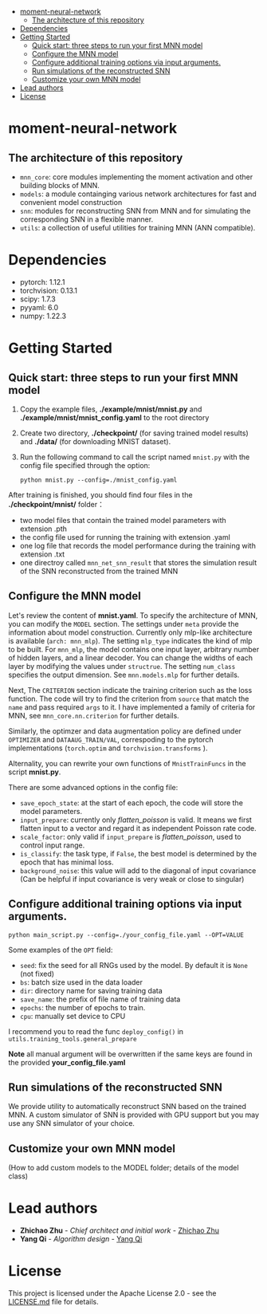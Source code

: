 - [moment-neural-network](#moment-neural-network)
  - [The architecture of this repository](#the-architecture-of-this-repository)
- [Dependencies](#dependencies)
- [Getting Started](#getting-started)
  - [Quick start: three steps to run your first MNN model](#quick-start-three-steps-to-run-your-first-mnn-model)
  - [Configure the MNN model](#configure-the-mnn-model)
  - [Configure additional training options via input arguments.](#configure-additional-training-options-via-input-arguments)
  - [Run simulations of the reconstructed SNN](#run-simulations-of-the-reconstructed-snn)
  - [Customize your own MNN model](#customize-your-own-mnn-model)
- [Lead authors](#lead-authors)
- [License](#license)

# moment-neural-network

## The architecture of this repository

* `mnn_core`: core modules implementing the moment activation and other building blocks of MNN.
* `models`: a module containging various network architectures for fast and convenient model construction
* `snn`: modules for reconstructing SNN from MNN and for simulating the corresponding SNN in a flexible manner.
* `utils`: a collection of useful utilities for training MNN (ANN compatible).

# Dependencies
* pytorch: 1.12.1
* torchvision: 0.13.1
* scipy: 1.7.3
* pyyaml: 6.0
* numpy: 1.22.3

# Getting Started

## Quick start: three steps to run your first MNN model

1. Copy the example files, **./example/mnist/mnist.py** and **./example/mnist/mnist_config.yaml** to the root directory
2. Create two directory, **./checkpoint/** (for saving trained model results) and **./data/** (for downloading MNIST dataset).
3. Run the following command to call the script named `mnist.py` with the config file specified through the option:

   ```
   python mnist.py --config=./mnist_config.yaml
   ```

After training is finished, you should find four files in the **./checkpoint/mnist/** folder：

- two model files that contain the trained model parameters with extension .pth
- the config file used for running the training with extension .yaml
- one log file that records the model performance during the training with extension .txt
- one directroy called `mnn_net_snn_result` that stores the simulation result of the SNN reconstructed from the trained MNN

## Configure the MNN model

Let's review the content of **mnist.yaml**.
To specify the architecture of MNN, you can modify the `MODEL` section.
The settings under `meta` provide the information about model construction.
Currently only mlp-like architecture is available (`arch: mnn_mlp`).
The setting `mlp_type` indicates the kind of mlp to be built. For `mnn_mlp`, the model contains one input layer, arbitrary number of hidden layers, and a linear decoder.
You can change the widths of each layer by modifying the values under `structrue`. The setting `num_class` specifies the output dimension.
See `mnn.models.mlp` for further details.

Next, The `CRITERION` section indicate the training criterion such as the loss function.
The code will try to find the criterion from `source` that match the `name` and pass required `args` to it.
I have implemented a family of criteria for MNN, see `mnn_core.nn.criterion` for further details.

Similarly, the optimzer and data augmentation policy are defined under `OPTIMIZER` and `DATAAUG_TRAIN/VAL`, correspoding to the pytorch implementations (`torch.optim` and `torchvision.transforms` ).

Alternality, you can rewrite your own functions of `MnistTrainFuncs` in the script **mnist.py**.

There are some advanced options in the config file:

* `save_epoch_state`: at the start of each epoch, the code will store the model parameters.
* `input_prepare`: currently only *flatten_poisson* is valid. It means we first flatten input to a vector and regard it as independent Poisson rate code.
* `scale_factor`: only valid if `input_prepare` is *flatten_poisson*, used to control input range.
* `is_classify`: the task type, if `False`, the best model is determined by the epoch that has minimal loss.
* `background_noise`: this value will add to the diagonal of input covariance (Can be helpful if input covariance is very weak or close to singular)

## Configure additional training options via input arguments.

```
python main_script.py --config=./your_config_file.yaml --OPT=VALUE
```

Some examples of the `OPT` field: 
* `seed`: fix the seed for all RNGs used by the model. By default it is `None` (not fixed)
* `bs`: batch size used in the data loader
* `dir`: directory name for saving training data
* `save_name`: the prefix of file name of training data
* `epochs`: the number of epochs to train.
* `cpu`: manually set device to CPU 

I recommend you to read the func `deploy_config()` in `utils.training_tools.general_prepare`

**Note** all manual argument will be overwritten if the same keys are found in the provided **your_config_file.yaml**

## Run simulations of the reconstructed SNN

We provide utility to automatically reconstruct SNN based on the trained MNN.
A custom simulator of SNN is provided with GPU support but you may use any SNN simulator of your choice.

## Customize your own MNN model

(How to add custom models to the MODEL folder; details of the model class)

# Lead authors

- **Zhichao Zhu** - *Chief architect and initial work* - [Zhichao Zhu](https://github.com/Acturos)
- **Yang Qi** - *Algorithm design* - [Yang Qi](https://github.com/qiyangku)

# License

This project is licensed under the Apache License 2.0 - see the [LICENSE.md](LICENSE.md) file for details.
